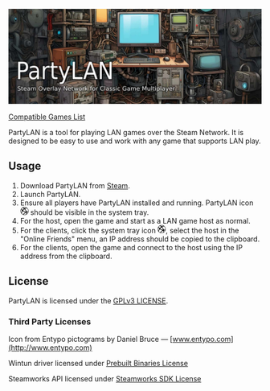 ![PartyLAN Banner](resources/github/images/party-lan-banner.jpg)

[Compatible Games List](resources/github/lan-games-db/lan-games.csv)

PartyLAN is a tool for playing LAN games over the Steam Network. It is designed to be easy to use and work with any game that supports LAN play.

## Usage

1. Download PartyLAN from [Steam](https://store.steampowered.com/app/1122990/PartyLAN).
2. Launch PartyLAN.
3. Ensure all players have PartyLAN installed and running. PartyLAN icon <img src="resources/common/images/icon.png" width="16" height="16" /> should be visible in the system tray.
4. For the host, open the game and start as a LAN game host as normal.
5. For the clients, click the system tray icon <img src="resources/common/images/icon.png" width="16" height="16" />, select the host in the "Online Friends" menu, an IP address should be copied to the clipboard.
6. For the clients, open the game and connect to the host using the IP address from the clipboard.

## License

PartyLAN is licensed under the [GPLv3 LICENSE](LICENSE).

### Third Party Licenses

Icon from Entypo pictograms by Daniel Bruce — [www.entypo.com](http://www.entypo.com)

Wintun driver licensed under [Prebuilt Binaries License](https://github.com/WireGuard/wintun/blob/master/prebuilt-binaries-license.txt)

Steamworks API licensed under [Steamworks SDK License](https://partner.steamgames.com/documentation/sdk_access_agreement)

